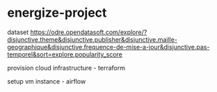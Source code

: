 # energize-project

dataset
https://odre.opendatasoft.com/explore/?disjunctive.theme&disjunctive.publisher&disjunctive.maille-geographique&disjunctive.frequence-de-mise-a-jour&disjunctive.pas-temporel&sort=explore.popularity_score

provision cloud infrastructure
    - terraform

setup vm instance
    - airflow
